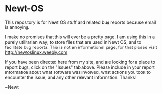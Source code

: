 # Newt-OS

This repository is for Newt OS stuff and related bug reports because email is annoying.

I make no promises that this will ever be a pretty page.  I am using this in a purely utilitarian way; to store files that are used in Newt OS, and to facilitate bug reports.  This is not an informational page, for that please visit http://newtoslinux.weebly.com

If you have been directed here from my site, and are looking for a place to report bugs, click on the "Issues" tab above.  Please include in your report information about what software was involved, what actions you took to encounter the issue, and any other relevant information.  Thanks!

~Newt
